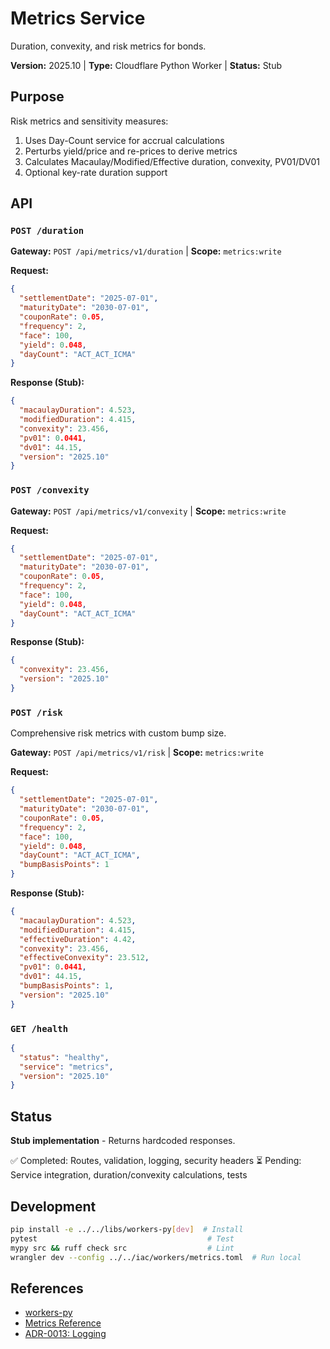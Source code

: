 # Metrics Service

Duration, convexity, and risk metrics for bonds.

**Version:** 2025.10 | **Type:** Cloudflare Python Worker | **Status:** Stub

## Purpose

Risk metrics and sensitivity measures:

1. Uses Day-Count service for accrual calculations
2. Perturbs yield/price and re-prices to derive metrics
3. Calculates Macaulay/Modified/Effective duration, convexity, PV01/DV01
4. Optional key-rate duration support

## API

### `POST /duration`

**Gateway:** `POST /api/metrics/v1/duration` | **Scope:** `metrics:write`

**Request:**

```json
{
  "settlementDate": "2025-07-01",
  "maturityDate": "2030-07-01",
  "couponRate": 0.05,
  "frequency": 2,
  "face": 100,
  "yield": 0.048,
  "dayCount": "ACT_ACT_ICMA"
}
```

**Response (Stub):**

```json
{
  "macaulayDuration": 4.523,
  "modifiedDuration": 4.415,
  "convexity": 23.456,
  "pv01": 0.0441,
  "dv01": 44.15,
  "version": "2025.10"
}
```

### `POST /convexity`

**Gateway:** `POST /api/metrics/v1/convexity` | **Scope:** `metrics:write`

**Request:**

```json
{
  "settlementDate": "2025-07-01",
  "maturityDate": "2030-07-01",
  "couponRate": 0.05,
  "frequency": 2,
  "face": 100,
  "yield": 0.048,
  "dayCount": "ACT_ACT_ICMA"
}
```

**Response (Stub):**

```json
{
  "convexity": 23.456,
  "version": "2025.10"
}
```

### `POST /risk`

Comprehensive risk metrics with custom bump size.

**Gateway:** `POST /api/metrics/v1/risk` | **Scope:** `metrics:write`

**Request:**

```json
{
  "settlementDate": "2025-07-01",
  "maturityDate": "2030-07-01",
  "couponRate": 0.05,
  "frequency": 2,
  "face": 100,
  "yield": 0.048,
  "dayCount": "ACT_ACT_ICMA",
  "bumpBasisPoints": 1
}
```

**Response (Stub):**

```json
{
  "macaulayDuration": 4.523,
  "modifiedDuration": 4.415,
  "effectiveDuration": 4.42,
  "convexity": 23.456,
  "effectiveConvexity": 23.512,
  "pv01": 0.0441,
  "dv01": 44.15,
  "bumpBasisPoints": 1,
  "version": "2025.10"
}
```

### `GET /health`

```json
{
  "status": "healthy",
  "service": "metrics",
  "version": "2025.10"
}
```

## Status

**Stub implementation** - Returns hardcoded responses.

✅ Completed: Routes, validation, logging, security headers ⏳ Pending: Service
integration, duration/convexity calculations, tests

## Development

```bash
pip install -e ../../libs/workers-py[dev]  # Install
pytest                                      # Test
mypy src && ruff check src                  # Lint
wrangler dev --config ../../iac/workers/metrics.toml  # Run local
```

## References

- [workers-py](../../libs/workers-py/README.md)
- [Metrics Reference](../../docs/reference/metrics.md)
- [ADR-0013: Logging](../../docs/adr/0013-structured-logging-standards.md)
